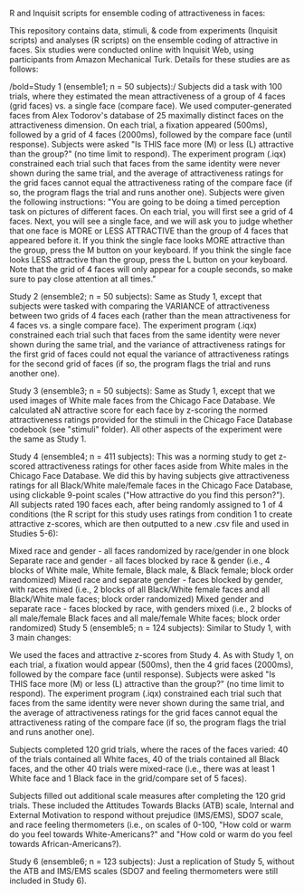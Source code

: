 R and Inquisit scripts for ensemble coding of attractiveness in faces:

This repository contains data, stimuli, & code from experiments (Inquisit scripts) and analyses (R scripts) on the ensemble coding of attractive in faces. Six studies were conducted online with Inquisit Web, using participants from Amazon Mechanical Turk. Details for these studies are as follows:

/bold=Study 1 (ensemble1; n = 50 subjects):/ Subjects did a task with 100 trials, where they estimated the mean attractiveness of a group of 4 faces (grid faces) vs. a single face (compare face). We used computer-generated faces from Alex Todorov's database of 25 maximally distinct faces on the attractiveness dimension. On each trial, a fixation appeared (500ms), followed by a grid of 4 faces (2000ms), followed by the compare face (until response). Subjects were asked "Is THIS face more (M) or less (L) attractive than the group?" (no time limit to respond). The experiment program (.iqx) constrained each trial such that faces from the same identity were never shown during the same trial, and the average of attractiveness ratings for the grid faces cannot equal the attractiveness rating of the compare face (if so, the program flags the trial and runs another one). Subjects were given the following instructions:
"You are going to be doing a timed perception task on pictures of different faces. On each trial, you will first see a grid of 4 faces. Next, you will see a single face, and we will ask you to judge whether that one face is MORE or LESS ATTRACTIVE than the group of 4 faces that appeared before it. If you think the single face looks MORE attractive than the group, press the M button on your keyboard. If you think the single face looks LESS attractive than the group, press the L button on your keyboard. Note that the grid of 4 faces will only appear for a couple seconds, so make sure to pay close attention at all times."

Study 2 (ensemble2; n = 50 subjects): Same as Study 1, except that subjects were tasked with comparing the VARIANCE of attractiveness between two grids of 4 faces each (rather than the mean attractiveness for 4 faces vs. a single compare face). The experiment program (.iqx) constrained each trial such that faces from the same identity were never shown during the same trial, and the variance of attractiveness ratings for the first grid of faces could not equal the variance of attractiveness ratings for the second grid of faces (if so, the program flags the trial and runs another one).

Study 3 (ensemble3; n = 50 subjects): Same as Study 1, except that we used images of White male faces from the Chicago Face Database. We calculated aN attractive score for each face by z-scoring the normed attractiveness ratings provided for the stimuli in the Chicago Face Database codebook (see "stimuli" folder). All other aspects of the experiment were the same as Study 1.

Study 4 (ensemble4; n = 411 subjects): This was a norming study to get z-scored attractiveness ratings for other faces aside from White males in the Chicago Face Database. We did this by having subjects give attractiveness ratings for all Black/White male/female faces in the Chicago Face Database, using clickable 9-point scales ("How attractive do you find this person?"). All subjects rated 190 faces each, after being randomly assigned to 1 of 4 conditions (the R script for this study uses ratings from condition 1 to create attractive z-scores, which are then outputted to a new .csv file and used in Studies 5-6):

Mixed race and gender - all faces randomized by race/gender in one block
Separate race and gender - all faces blocked by race & gender (i.e., 4 blocks of White male, White female, Black male, & Black female; block order randomized)
Mixed race and separate gender - faces blocked by gender, with races mixed (i.e., 2 blocks of all Black/White female faces and all Black/White male faces; block order randomized)
Mixed gender and separate race - faces blocked by race, with genders mixed (i.e., 2 blocks of all male/female Black faces and all male/female White faces; block order randomized)
Study 5 (ensemble5; n = 124 subjects): Similar to Study 1, with 3 main changes:

We used the faces and attractive z-scores from Study 4. As with Study 1, on each trial, a fixation would appear (500ms), then the 4 grid faces (2000ms), followed by the compare face (until response). Subjects were asked "Is THIS face more (M) or less (L) attractive than the group?" (no time limit to respond). The experiment program (.iqx) constrained each trial such that faces from the same identity were never shown during the same trial, and the average of attractiveness ratings for the grid faces cannot equal the attractiveness rating of the compare face (if so, the program flags the trial and runs another one).

Subjects completed 120 grid trials, where the races of the faces varied: 40 of the trials contained all White faces, 40 of the trials contained all Black faces, and the other 40 trials were mixed-race (i.e., there was at least 1 White face and 1 Black face in the grid/compare set of 5 faces).

Subjects filled out additional scale measures after completing the 120 grid trials. These included the Attitudes Towards Blacks (ATB) scale, Internal and External Motivation to respond without prejudice (IMS/EMS), SDO7 scale, and race feeling thermometers (i.e., on scales of 0-100, "How cold or warm do you feel towards White-Americans?" and "How cold or warm do you feel towards African-Americans?).

Study 6 (ensemble6; n = 123 subjects): Just a replication of Study 5, without the ATB and IMS/EMS scales (SDO7 and feeling thermometers were still included in Study 6).

